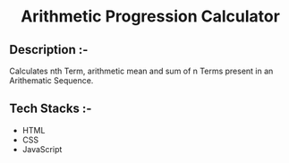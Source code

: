 # <p align="center">Arithmetic Progression Calculator</p>

## Description :-

Calculates nth Term, arithmetic mean and sum of n Terms present in an Arithematic Sequence.

## Tech Stacks :-

- HTML
- CSS
- JavaScript

